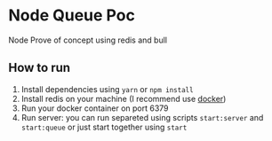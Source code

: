 # Node Queue Poc
Node Prove of concept using redis and bull

## How to run

1. Install dependencies using `yarn` or `npm install`
2. Install redis on your machine (I recommend use [docker](https://hub.docker.com/_/redis))
3. Run your docker container on port 6379
4. Run server: you can run separeted using scripts `start:server` and `start:queue` or just start together using `start`